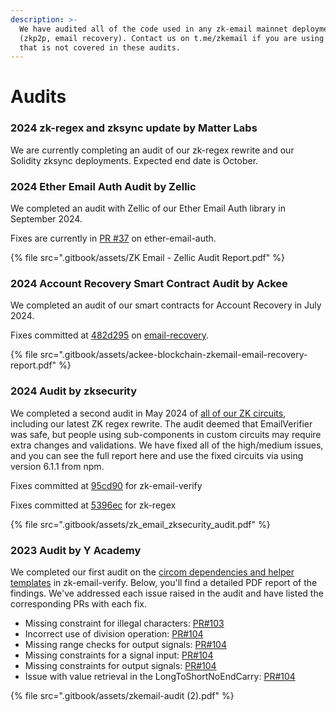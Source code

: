 ```yaml
---
description: >-
  We have audited all of the code used in any zk-email mainnet deployments
  (zkp2p, email recovery). Contact us on t.me/zkemail if you are using any code
  that is not covered in these audits.
---
```


# Audits

### 2024 zk-regex and zksync update by Matter Labs

We are currently completing an audit of our zk-regex rewrite and our Solidity zksync deployments. Expected end date is October.

### 2024 Ether Email Auth Audit by Zellic

We completed an audit with Zellic of our Ether Email Auth library in September 2024.

Fixes are currently in [PR #37](https://github.com/zkemail/ether-email-auth/pull/37) on ether-email-auth.

{% file src=".gitbook/assets/ZK Email - Zellic Audit Report.pdf" %}

### 2024 Account Recovery Smart Contract Audit by Ackee

We completed an audit of our smart contracts for Account Recovery in July 2024.&#x20;

Fixes committed at [482d295](https://github.com/zkemail/email-recovery/pull/22) on [email-recovery](https://github.com/zkemail/email-recovery/).

{% file src=".gitbook/assets/ackee-blockchain-zkemail-email-recovery-report.pdf" %}

### 2024 Audit by zksecurity

We completed a second audit in May 2024 of [all of our ZK circuits](https://github.com/zkemail/zk-email-verify), including our latest ZK regex rewrite. The audit deemed that EmailVerifier was safe, but people using sub-components in custom circuits may require extra changes and validations. We have fixed all of the high/medium issues, and you can see the full report here and use the fixed circuits via using version 6.1.1 from npm.

Fixes committed at [95cd90](https://github.com/zkemail/zk-email-verify/commit/95cd90) for zk-email-verify

Fixes committed at [5396ec](https://github.com/zkemail/zk-regex/commit/5396ec) for zk-regex

{% file src=".gitbook/assets/zk_email_zksecurity_audit.pdf" %}

### 2023 Audit by Y Academy

We completed our first audit on the [circom dependencies and helper templates](https://github.com/zkemail/zk-email-verify) in zk-email-verify. Below, you'll find a detailed PDF report of the findings. We've addressed each issue raised in the audit and have listed the corresponding PRs with each fix.

* Missing constraint for illegal characters: [PR#103](https://github.com/zkemail/zk-email-verify/pull/103)&#x20;
* Incorrect use of division operation: [PR#104](https://github.com/zkemail/zk-email-verify/pull/104/commits/531f9c2b811cc06a935cb80a17311d28e3662871)
* Missing range checks for output signals: [PR#104](https://github.com/zkemail/zk-email-verify/pull/104/commits/9c14d51f130bb0cb0cf6eecb4945cbc5ff72f48a)
* Missing constraints for a signal input: [PR#104](https://github.com/zkemail/zk-email-verify/commit/4d4128c9980336d7f6dc0dcc7e1458203af15b4d)
* Missing constraints for output signals: [PR#104](https://github.com/zkemail/zk-email-verify/commit/4d4128c9980336d7f6dc0dcc7e1458203af15b4d)
* Issue with value retrieval in the LongToShortNoEndCarry: [PR#104](https://github.com/zkemail/zk-email-verify/pull/104)

{% file src=".gitbook/assets/zkemail-audit (2).pdf" %}
